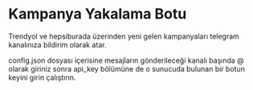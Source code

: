 # Kampanya Yakalama Botu
 Trendyol ve hepsiburada üzerinden yeni gelen kampanyaları telegram kanalınıza bildirim olarak atar.

config.json dosyası içerisine mesajların gönderileceği kanalı başında @ olarak giriniz sonra api_key bölümüne de o sunucuda bulunan bir botun keyini girin çalıştırın.
